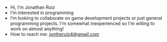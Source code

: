 - Hi, I’m Jonathan Ruiz
- I’m interested in programming
- I’m looking to collaborate on game development projects or just general programming projects. I'm somewhat inexperienced so I'm willing to work on almost anything!
- How to reach me: jontheruiz4@gmail.com

<!---
Jontruiz1/Jontruiz1 is a ✨ special ✨ repository because its `README.md` (this file) appears on your GitHub profile.
You can click the Preview link to take a look at your changes.
--->
